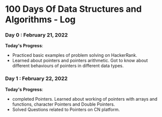 # 100 Days Of Data Structures and Algorithms - Log

### Day 0 : February 21, 2022

**Today's Progress**: 
* Practiced basic examples of problem solving on HackerRank. 
* Learned about pointers and pointers arithmetic. Got to know about different behaviours of pointers in different data types.

### Day 1 : February 22, 2022

**Today's Progress**: 
* completed Pointers. Learned about working of pointers with arrays and functions, character Pointers and Double Pointers.
* Solved Questions related to Pointers on CN platform.
